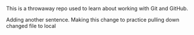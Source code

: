 This is a throwaway repo used to learn about working with Git and GitHub.

Adding another sentence. Making this change to practice pulling down changed file to local 
